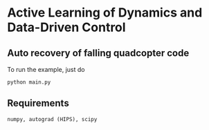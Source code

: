 # Active Learning of Dynamics and Data-Driven Control

## Auto recovery of falling quadcopter code 

To run the example, just do 
```shell
python main.py
```

## Requirements
```shell
numpy, autograd (HIPS), scipy
```
